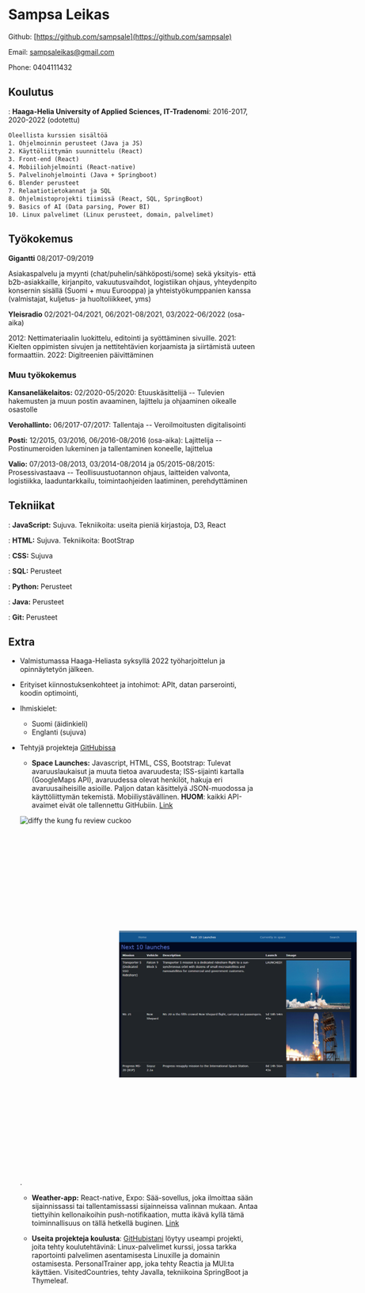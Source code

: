 Sampsa Leikas
============

Github: [https://github.com/sampsale](https://github.com/sampsale)

Email: sampsaleikas@gmail.com 

Phone: 0404111432

Koulutus
---------

    
:   **Haaga-Helia University of Applied Sciences, IT-Tradenomi**: 2016-2017, 2020-2022 (odotettu)

    Oleellista kurssien sisältöä
    1. Ohjelmoinnin perusteet (Java ja JS)
    2. Käyttöliittymän suunnittelu (React)
    3. Front-end (React)
    4. Mobiiliohjelmointi (React-native)
    5. Palvelinohjelmointi (Java + Springboot)
    6. Blender perusteet
    7. Relaatiotietokannat ja SQL
    8. Ohjelmistoprojekti tiimissä (React, SQL, SpringBoot)
    9. Basics of AI (Data parsing, Power BI)
    10. Linux palvelimet (Linux perusteet, domain, palvelimet)


## Työkokemus


**Gigantti** 08/2017-09/2019

Asiakaspalvelu ja myynti (chat/puhelin/sähköposti/some) sekä yksityis- että b2b-asiakkaille, kirjanpito, vakuutusvaihdot, logistiikan ohjaus, yhteydenpito konsernin sisällä (Suomi + muu Eurooppa) ja yhteistyökumppanien kanssa (valmistajat, kuljetus- ja huoltoliikkeet, yms)  

**Yleisradio** 02/2021-04/2021, 06/2021-08/2021, 03/2022-06/2022 (osa-aika)

2012: Nettimateriaalin luokittelu, editointi ja syöttäminen sivuille. 2021: Kielten oppimisten sivujen ja nettitehtävien korjaamista ja siirtämistä uuteen formaattiin. 2022: Digitreenien päivittäminen

### Muu työkokemus

**Kansaneläkelaitos:** 02/2020-05/2020:
Etuuskäsittelijä -- 
Tulevien hakemusten ja muun postin avaaminen, lajittelu ja ohjaaminen oikealle osastolle

**Verohallinto:** 06/2017-07/2017:
Tallentaja -- 
Veroilmoitusten digitalisointi

**Posti:** 12/2015, 03/2016, 06/2016-08/2016 (osa-aika):
Lajittelija -- 
Postinumeroiden lukeminen ja tallentaminen koneelle, lajittelua	

**Valio:** 07/2013-08/2013, 03/2014-08/2014 ja 05/2015-08/2015:
Prosessivastaava --
Teollisuustuotannon ohjaus, laitteiden valvonta, logistiikka, laaduntarkkailu, toimintaohjeiden laatiminen, perehdyttäminen

## Tekniikat

:   **JavaScript:**
    Sujuva. Tekniikoita: useita pieniä kirjastoja, D3, React

:   **HTML:** 
    Sujuva. Tekniikoita: BootStrap

:   **CSS:**
    Sujuva

:   **SQL:**
    Perusteet

:   **Python:** 
    Perusteet

:   **Java:**
    Perusteet

:   **Git:**
    Perusteet


## Extra 

* Valmistumassa Haaga-Heliasta syksyllä 2022 työharjoittelun ja opinnäytetyön jälkeen. 

* Erityiset kiinnostuksenkohteet ja intohimot: APIt, datan parserointi, koodin optimointi,  

* Ihmiskielet:

     * Suomi (äidinkieli) 
     * Englanti (sujuva)

* Tehtyjä projekteja [GitHubissa](https://github.com/sampsale)

    * **Space Launches:**  Javascript, HTML, CSS, Bootstrap:  Tulevat avaruuslaukaisut ja muuta tietoa avaruudesta; ISS-sijainti kartalla (GoogleMaps API), avaruudessa olevat henkilöt, hakuja eri avaruusaiheisille asioille. Paljon datan käsittelyä JSON-muodossa ja käyttöliittymän tekemistä. Mobiiliystävällinen. **HUOM**: kaikki API-avaimet eivät ole tallennettu GitHubiin. [Link](https://github.com/sampsale/SpaceLaunches)
    
    ![diffy the kung fu review cuckoo](http://commondatastorage.googleapis.com/gerrit-static/diffy-w200.png)
    <div> 
    <img src="images/spacelaunches.png" width="500" style="margin:200px"/>
    </div>. 

    

    * **Weather-app:** React-native, Expo: Sää-sovellus, joka ilmoittaa sään sijainnissassi tai tallentamissassi sijainneissa valinnan mukaan. Antaa tiettyihin kellonaikoihin push-notifikaation, mutta ikävä kyllä tämä toiminnallisuus on tällä hetkellä buginen.
    [Link](https://github.com/sampsale/WeatherApp)

    * **Useita projekteja koulusta**: [GitHubistani](https://github.com/sampsale) löytyy useampi projekti, joita tehty koulutehtävinä: Linux-palvelimet kurssi, jossa tarkka raportointi palvelimen asentamisesta Linuxille ja domainin ostamisesta. PersonalTrainer app, joka tehty Reactia ja MUI:ta käyttäen. VisitedCountries, tehty Javalla, tekniikoina SpringBoot ja Thymeleaf. 


